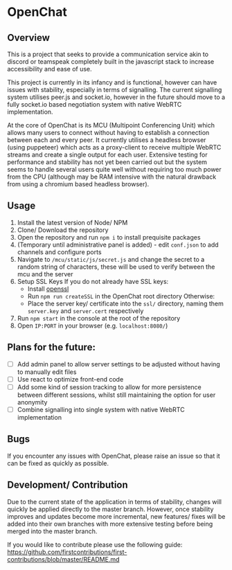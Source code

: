 # OpenChat
## Overview
This is a project that seeks to provide a communication service akin to discord or teamspeak completely built in the javascript stack to increase accessibility and ease of use.

This project is currently in its infancy and is functional, however can have issues with stability, especially in terms of signalling. The current signalling system utilises peer.js and socket.io, however in the future should move to a fully socket.io based negotiation system with native WebRTC implementation.

At the core of OpenChat is its MCU (Multipoint Conferencing Unit) which allows many users to connect without having to establish a connection between each and every peer. It currently utilises a headless browser (using puppeteer) which acts as a proxy-client to receive multiple WebRTC streams and create a single output for each user. Extensive testing for performance and stability has not yet been carried out but the system seems to handle several users quite well without requiring too much power from the CPU (although may be RAM intensive with the natural drawback from using a chromium based headless browser).

## Usage
1. Install the latest version of Node/ NPM
2. Clone/ Download the repository
3. Open the repository and run `npm i` to install prequisite packages
4. (Temporary until administrative panel is added) - edit `conf.json` to add channels and configure ports
5. Navigate to `/mcu/static/js/secret.js` and change the secret to a random string of characters, these will be used to verify between the mcu and the server
6. Setup SSL Keys
    If you do not already have SSL keys:
    - Install [openssl](https://wiki.openssl.org/index.php/Binaries)
    - Run `npm run createSSL` in the OpenChat root directory
    Otherwise:
    - Place the server key/ certificate into the `ssl/` directory, naming them `server.key` and `server.cert` respectively
6. Run `npm start` in the console at the root of the repository
7. Open `IP:PORT` in your browser (e.g. `localhost:8080/`)

## Plans for the future:
 - [ ] Add admin panel to allow server settings to be adjusted without having to manually edit files
 - [ ] Use react to optimize front-end code
 - [ ] Add some kind of session tracking to allow for more persistence between different sessions, whilst still maintaining the option for user anonymity
 - [ ] Combine signalling into single system with native WebRTC implementation

## Bugs
If you encounter any issues with OpenChat, please raise an issue so that it can be fixed as quickly as possible.

## Development/ Contribution
Due to the current state of the application in terms of stability, changes will quickly be applied directly to the master branch. However, once stability improves and updates become more incremental, new features/ fixes will be added into their own branches with more extensive testing before being merged into the master branch.

If you would like to contribute please use the following guide: https://github.com/firstcontributions/first-contributions/blob/master/README.md
